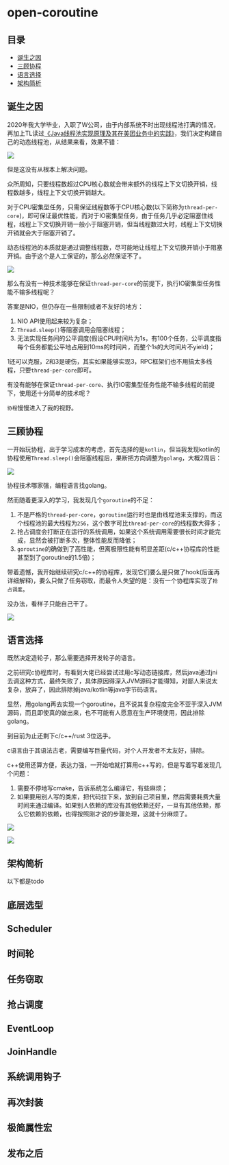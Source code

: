 # open-coroutine

## 目录

- [诞生之因](#诞生之因)
- [三顾协程](#三顾协程)
- [语言选择](#语言选择)
- [架构简析](#架构简析)

## 诞生之因

2020年我大学毕业，入职了W公司，由于内部系统不时出现线程池打满的情况，再加上TL读过[《Java线程池实现原理及其在美团业务中的实践》](https://tech.meituan.com/2020/04/02/java-pooling-pratice-in-meituan.html)，我们决定构建自己的动态线程池，从结果来看，效果不错：

![](img/begin.jpg)

但是这没有从根本上解决问题。

众所周知，只要线程数超过CPU核心数就会带来额外的线程上下文切换开销，线程数越多，线程上下文切换开销越大。

对于CPU密集型任务，只需保证线程数等于CPU核心数(以下简称为`thread-per-core`)，即可保证最优性能，而对于IO密集型任务，由于任务几乎必定阻塞住线程，线程上下文切换开销一般小于阻塞开销，但当线程数过大时，线程上下文切换开销就会大于阻塞开销了。

动态线程池的本质就是通过调整线程数，尽可能地让线程上下文切换开销小于阻塞开销。由于这个是人工保证的，那么必然保证不了。

![](img/run.jpg)

那么有没有一种技术能够在保证`thread-per-core`的前提下，执行IO密集型任务性能不输多线程呢？

答案是NIO，但仍存在一些限制或者不友好的地方：

1. NIO API使用起来较为复杂；
2. `Thread.sleep()`等阻塞调用会阻塞线程；
3. 无法实现任务间的公平调度(假设CPU时间片为1s，有100个任务，公平调度指每个任务都能公平地占用到10ms的时间片，而整个1s的大时间片不yield)；

1还可以克服，2和3是硬伤，其实如果能够实现3，RPC框架们也不用搞太多线程，只要`thread-per-core`即可。

有没有能够在保证`thread-per-core`、执行IO密集型任务性能不输多线程的前提下，使用还十分简单的技术呢？

`协程`慢慢进入了我的视野。

## 三顾协程

一开始玩协程，出于学习成本的考虑，首先选择的是`kotlin`，但当我发现kotlin的协程使用`Thread.sleep()`会阻塞线程后，果断把方向调整为`golang`，大概2周后：

![](img/good.jpeg)

协程技术哪家强，编程语言找golang。

然而随着更深入的学习，我发现几个`goroutine`的不足：

1. 不是严格的`thread-per-core`，`goroutine`运行时也是由线程池来支撑的，而这个线程池的最大线程为`256`，这个数字可比`thread-per-core`的线程数大得多；
2. 抢占调度会打断正在运行的系统调用，如果这个系统调用需要很长时间才能完成，显然会被打断多次，整体性能反而降低；
3. `goroutine`的确做到了高性能，但离极限性能有明显差距(c/c++协程库的性能甚至到了goroutine的1.5倍)；

带着遗憾，我开始继续研究c/c++的协程库，发现它们要么是只做了hook(后面再详细解释)，要么只做了任务窃取，而最令人失望的是：没有一个协程库实现了`抢占调度`。

没办法，看样子只能自己干了。

![](img/just_do_it.jpg)

## 语言选择

既然决定造轮子，那么需要选择开发轮子的语言。

之前研究c协程库时，有看到大佬已经尝试过用c写动态链接库，然后java通过jni去调这种方式，最终失败了，具体原因得深入JVM源码才能得知，对鄙人来说太复杂，放弃了，因此排除掉java/kotlin等java字节码语言。

显然，用golang再去实现一个goroutine，且不说其复杂程度完全不亚于深入JVM源码，而且即使真的做出来，也不可能有人愿意在生产环境使用，因此排除golang。

到目前为止还剩下c/c++/rust 3位选手。

c语言由于其语法古老，需要编写巨量代码，对个人开发者不太友好，排除。

c++使用还算方便，表达力强，一开始咱就打算用c++写的，但是写着写着发现几个问题：

1. 需要不停地写cmake，告诉系统怎么编译它，有些麻烦；
2. 如果要用别人写的类库，把代码拉下来，放到自己项目里，然后需要耗费大量时间来通过编译。如果别人依赖的库没有其他依赖还好，一旦有其他依赖，那么它依赖的依赖，也得按照刚才说的步骤处理，这就十分麻烦了。

![](img/what_else_can_I_say.jpg)

![](img/rust.jpeg)

## 架构简析

以下都是todo

## 底层选型

## Scheduler

## 时间轮

## 任务窃取

## 抢占调度

## EventLoop

## JoinHandle

## 系统调用钩子

## 再次封装

## 极简属性宏

## 发布之后
